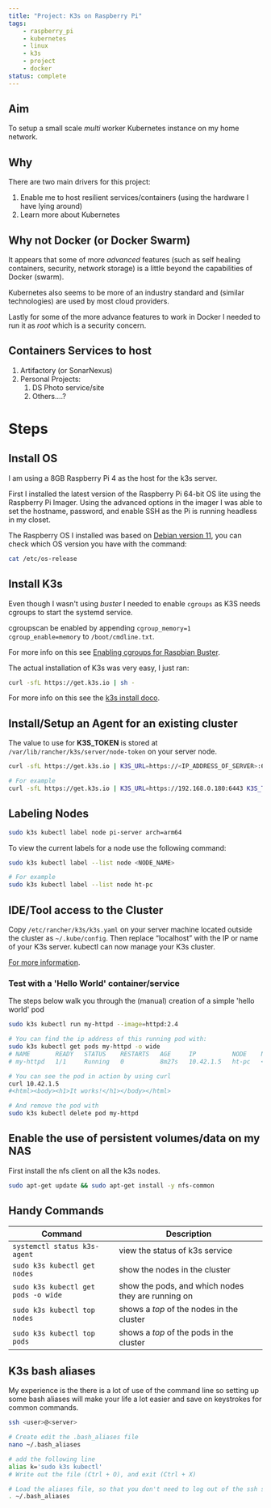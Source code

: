 ```yaml
---
title: "Project: K3s on Raspberry Pi"
tags:
    - raspberry_pi
    - kubernetes
    - linux
    - k3s
    - project
    - docker
status: complete
---
```


## Aim

To setup a small scale *multi* worker Kubernetes instance on my home network.
<!--more-->

## Why

There are two main drivers for this project:

1. Enable me to host resilient services/containers (using the hardware I have lying around)
2. Learn more about Kubernetes

## Why not Docker (or Docker Swarm)

It appears that some of more *advanced* features (such as self healing containers, security, network storage) is a little beyond the capabilities of Docker (swarm).

Kubernetes also seems to be more of an industry standard and (similar technologies) are used by most cloud providers.

Lastly for some of the more advance features to work in Docker I needed to run it as *root* which is a security concern.

## Containers Services to host

1. Artifactory (or SonarNexus)
2. Personal Projects:
   1. DS Photo service/site
   2. Others....?

# Steps

## Install OS

I am using a 8GB Raspberry Pi 4 as the host for the k3s server.

First I installed the latest version of the Raspberry Pi 64-bit OS lite using the Raspberry Pi Imager.
Using the advanced options in the imager I was able to set the hostname, password, and enable SSH as the Pi is running headless in my closet.

The Raspberry OS I installed was based on [Debian version 11](https://en.wikipedia.org/wiki/Raspberry_Pi_OS#Versions), you can check which OS version you have with the command:

``` sh
cat /etc/os-release
```

## Install K3s

Even though I wasn't using *buster* I needed to enable `cgroups` as K3S needs cgroups to start the systemd service.

cgroupscan be enabled by appending `cgroup_memory=1 cgroup_enable=memory` to `/boot/cmdline.txt`.

For more info on this see [Enabling cgroups for Raspbian Buster](https://rancher.com/docs/k3s/latest/en/advanced/#enabling-legacy-iptables-on-raspbian-buster).

The actual installation of K3s was very easy, I just ran:

``` sh
curl -sfL https://get.k3s.io | sh -
```

For more info on this see the [k3s install doco](https://rancher.com/docs/k3s/latest/en/installation/install-options/#options-for-installation-with-script).

## Install/Setup an Agent for an existing cluster

The value to use for **K3S_TOKEN** is stored at `/var/lib/rancher/k3s/server/node-token` on your server node.

```sh
curl -sfL https://get.k3s.io | K3S_URL=https://<IP_ADDRESS_OF_SERVER>:6443 K3S_TOKEN=$K3S_TOKEN sh -

# For example
curl -sfL https://get.k3s.io | K3S_URL=https://192.168.0.180:6443 K3S_TOKEN=K102c547b44<truncated>e06ce9b06442a sh -
```

## Labeling Nodes

```sh
sudo k3s kubectl label node pi-server arch=arm64
```

To view the current labels for a node use the following command:
```sh
sudo k3s kubectl label --list node <NODE_NAME>

# For example
sudo k3s kubectl label --list node ht-pc
```

## IDE/Tool access to the Cluster

Copy `/etc/rancher/k3s/k3s.yaml` on your server machine located outside the cluster as `~/.kube/config`. Then replace “localhost” with the IP or name of your K3s server. kubectl can now manage your K3s cluster.

[For more information](https://rancher.com/docs/k3s/latest/en/cluster-access/).

### Test with a 'Hello World' container/service

The steps below walk you through the (manual) creation of a simple 'hello world' pod

```sh
sudo k3s kubectl run my-httpd --image=httpd:2.4

# You can find the ip address of this running pod with:
sudo k3s kubectl get pods my-httpd -o wide
# NAME       READY   STATUS    RESTARTS   AGE     IP          NODE    NOMINATED NODE   READINESS GATES
# my-httpd   1/1     Running   0          8m27s   10.42.1.5   ht-pc   <none>           <none>

# You can see the pod in action by using curl
curl 10.42.1.5
#<html><body><h1>It works!</h1></body></html>

# And remove the pod with
sudo k3s kubectl delete pod my-httpd
```

## Enable the use of persistent volumes/data on my NAS

First install the nfs client on all the k3s nodes.

```sh
sudo apt-get update && sudo apt-get install -y nfs-common
```

## Handy Commands

| Command | Description |
| ------- | ------ |
| `systemctl status k3s-agent` | view the status of k3s service |
| `sudo k3s kubectl get nodes` | show the nodes in the cluster |
| `sudo k3s kubectl get pods -o wide` | show the pods, and which nodes they are running on |
| `sudo k3s kubectl top nodes` | shows a *top* of the nodes in the cluster |
| `sudo k3s kubectl top pods` | shows a *top* of the pods in the cluster |

## K3s bash aliases

My experience is the there is a lot of use of the command line so setting up some bash aliases will make your life a lot easier and save on keystrokes for common commands.

```sh
ssh <user>@<server>

# Create edit the .bash_aliases file
nano ~/.bash_aliases

# add the following line 
alias k='sudo k3s kubectl'
# Write out the file (Ctrl + O), and exit (Ctrl + X)

# Load the aliases file, so that you don't need to log out of the ssh session.
. ~/.bash_aliases
```
